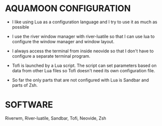 # AQUAMOON CONFIGURATION

- I like using Lua as a configuration language and I try to use it as much as possible

- I use the river window manager with river-luatile so that I can use lua to configure the window manager and window layout.

- I always access the terminal from inside neovide so that I don't have to configure a separate terminal program. 

- Tofi is launched by a Lua script. The script can set parameters based on data from other Lua files so Tofi doesn't need its own configuration file.

- So far the only parts that are not configured with Lua is Sandbar and parts of Zsh. 

# SOFTWARE
Riverwm, River-luatile, Sandbar, Tofi, Neovide, Zsh
